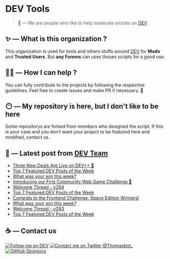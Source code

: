 # DEV Tools

> 🔧 — We are people who like to help moderate articles on [DEV](https://dev.to).

## ✨ — What is this organization ?

This organization is used for tools and others stuffs around [DEV](https://dev.to) for **Mods** and **Trusted Users**. But __any Forems__ can uses thoses scripts for a good use.


## 💪🏼 — How I can help ?

You can fully contribute to the projects by following the respective guidelines. Feel free to create issues and make PR if necessary. 🎉

## 😶 — My repository is here, but I don't like to be here

Some repositorys are forked from members who designed the script. If this is your case and you don't want your project to be featured here and modified, contact us.

## 📝 — Latest post from [DEV Team](https://dev.to/devteam)

<!-- BLOG-POST-LIST:START -->
- [Three New Deals Are Live on DEV++ 🎉](https://dev.to/devteam/three-new-deals-are-live-on-dev-31n6)
- [Top 7 Featured DEV Posts of the Week](https://dev.to/devteam/top-7-featured-dev-posts-of-the-week-3eoh)
- [What was your win this week?](https://dev.to/devteam/what-was-your-win-this-week-48jp)
- [Introducing our First Community Web Game Challenge 👾](https://dev.to/devteam/introducing-our-first-community-web-game-challenge-1loo)
- [Welcome Thread - v294](https://dev.to/devteam/welcome-thread-v294-216e)
- [Top 7 Featured DEV Posts of the Week](https://dev.to/devteam/top-7-featured-dev-posts-of-the-week-3n8n)
- [Congrats to the Frontend Challenge: Space Edition Winners!](https://dev.to/devteam/congrats-to-the-frontend-challenge-space-edition-winners-4a03)
- [What was your win this week?](https://dev.to/devteam/what-was-your-win-this-week-1281)
- [Welcome Thread - v293](https://dev.to/devteam/welcome-thread-v293-kf1)
- [Top 7 Featured DEV Posts of the Week](https://dev.to/devteam/top-7-featured-dev-posts-of-the-week-2ed9)
<!-- BLOG-POST-LIST:END -->


## ☕ — Contact us

[![Follow me on DEV](https://img.shields.io/badge/dev.to-%2308090A.svg?&style=for-the-badge&logo=dev.to&logoColor=white&alt=devto)](https://dev.to/thomasbnt)
[![Contact me on Twitter @Thomasbnt_](https://img.shields.io/badge/Contact%20me%20on%20Twitter-%231DA1F2.svg?&style=for-the-badge&logo=twitter&logoColor=white&alt=twitter)](https://twitter.com/messages/1142357270-1142357270?text=Hello,%20I%20contact%20you%20from%20devtotools%20&recipient_id=1142357270) [![GitHub Sponsors](https://img.shields.io/badge/Sponsor%20me-%23EA54AE.svg?&style=for-the-badge&logo=github-sponsors&logoColor=white)](https://github.com/sponsors/thomasbnt)


